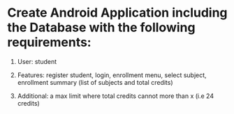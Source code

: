 <h1>
  Create Android Application including the Database with the following requirements:
</h1>
<ol>
  <li>
   <p>
     User: student
   </p> 
  </li>
  <li>
    <p>
     Features: register student, login, enrollment menu, select subject, enrollment summary (list of subjects and total credits)
    </p>
  </li>
  <li>
    <p>
     Additional: a max limit where total credits cannot more than x (i.e 24 credits)
   </p>
  </li>
</ol>
